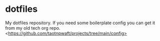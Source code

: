 # dotfiles
My dotfiles repository.  If you need some boilerplate config you can get it from my old tech org repo. &lt;https://github.com/taotnpwaft/projects/tree/main/config>
